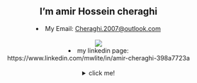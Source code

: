 <center><h2>I’m amir Hossein cheraghi </h2>
<li>
 My Email: <a href="mailto:Cheraghi.2007@outlook.com">Cheraghi.2007@outlook.com</a>
</li></br>
<img align="center" src="https://github-readme-stats.vercel.app/api?username=amircfyt&show_icons=true&count_private=true&include_all_commits=true" />
<li>my linkedin page:</li>
https://www.linkedin.com/mwlite/in/amir-cheraghi-398a7723a
</br></br><details>
  <summary>click me!</summary>
  <p align="center"></br>
<img align="center" src="https://github-profile-trophy.vercel.app/?username=amircfyt&row=2&column=3" />
<img width="600em" src="https://github-readme-stats.vercel.app/api/top-langs/?username=amircfyt&layout=compact&langs_count=999&include_all_commits=true&hide_progress=true&hide_border=true&theme=radical&hide=">
<p align="left">Total visits:</p>
<img align="center" src="https://profile-counter.glitch.me/pamellafernandes/count.svg" />

</p>
</details>


